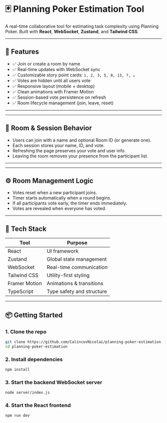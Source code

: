 # 🃏 Planning Poker Estimation Tool

A real-time collaborative tool for estimating task complexity using Planning Poker. Built with **React**, **WebSocket**, **Zustand**, and **Tailwind CSS**.

---

## 🚀 Features

- ✅ Join or create a room by name
- ✅ Real-time updates with WebSocket sync
- ✅ Customizable story point cards: `1, 2, 3, 5, 8, 13, ?, ☕`
- ✅ Votes are hidden until all users vote
- ✅ Responsive layout (mobile + desktop)
- ✅ Clean animations with Framer Motion
- ✅ Session-based vote persistence on refresh
- ✅ Room lifecycle management (join, leave, reset)

---

---

## 🔐 Room & Session Behavior

- Users can join with a name and optional Room ID (or generate one). 
- Each session stores your name, ID, and vote. 
- Refreshing the page preserves your vote and user info. 
- Leaving the room removes your presence from the participant list.

---

---

## ⚙️ Room Management Logic

- Votes reset when a new participant joins. 
- Timer starts automatically when a round begins. 
- If all participants vote early, the timer ends immediately. 
- Votes are revealed when everyone has voted.

---

## 🧩 Tech Stack

| Tool        | Purpose                      |
|-------------|------------------------------|
| React       | UI framework                 |
| Zustand     | Global state management      |
| WebSocket   | Real-time communication      |
| Tailwind CSS| Utility-first styling        |
| Framer Motion | Animations & transitions  |
| TypeScript  | Type safety and structure    |

---

## 📦 Getting Started

### 1. Clone the repo

```bash
git clone https://github.com/CalincovNicolai/planning-poker-estimation.git
cd planning-poker-estimation
```

### 2. Install dependencies

```bash
npm install
```

### 3. Start the backend WebSocket server

```bash
node server/index.js
```


### 4. Start the React frontend

```bash
npm run dev
```
